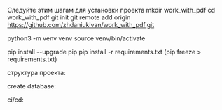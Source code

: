 Следуйте этим шагам для установки проекта
mkdir work_with_pdf
cd work_with_pdf
git init
git remote add origin https://github.com/zhdaniukivan/work_with_pdf.git

python3 -m venv venv
source venv/bin/activate

pip install --upgrade pip 
pip install -r requirements.txt (pip freeze > requirements.txt)

структура проекта:



create database:
<!-- 
sudo -iu postgres psql CREATE DATABASE cryptonews;
create user cryptouser with password '100500';

ALTER DATABASE cryptonews OWNER TO cryptouser;

python manage.py makemigrations python manage.py migrate

python manage.py createsuperuser 80292819810 100500

python manage.py runserver -->

ci/cd: